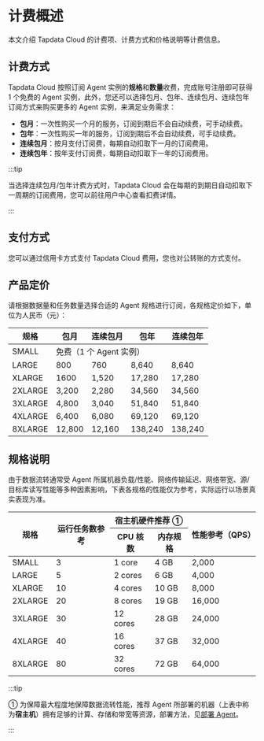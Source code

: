 # 计费概述

本文介绍 Tapdata Cloud 的计费项、计费方式和价格说明等计费信息。

## 计费方式

Tapdata Cloud 按照订阅 Agent 实例的**规格**和**数量**收费，完成账号注册即可获得 1 个免费的 Agent 实例，此外，您还可以选择包月、包年、连续包月、连续包年订阅方式来购买更多的 Agent 实例，来满足业务需求：

- **包月**：一次性购买一个月的服务，订阅到期后不会自动续费，可手动续费。
- **包年**：一次性购买一年的服务，订阅到期后不会自动续费，可手动续费。
- **连续包月**：按月支付订阅费，每期自动扣取下一月的订阅费用。
- **连续包年**：按年支付订阅费，每期自动扣取下一年的订阅费用。

:::tip

当选择连续包月/包年计费方式时，Tapdata Cloud 会在每期的到期日自动扣取下一周期的订阅费用，您可以前往用户中心查看扣费详情。

:::

## 支付方式

您可以通过信用卡方式支付 Tapdata Cloud 费用，您也对公转账的方式支付。

## 产品定价

请根据数据量和任务数量选择合适的 Agent 规格进行订阅，各规格定价如下，单位为人民币（元）：

<table>
<thead>
  <tr>
    <th>规格</th>
    <th>包月</th>
    <th>连续包月 </th>
    <th>包年 </th>
    <th>连续包年 </th>
  </tr>
</thead>
<tbody>
  <tr>
    <td>SMALL</td>
    <td colspan="4">免费（1 个 Agent 实例）</td>
  </tr>
  <tr>
    <td>LARGE </td>
    <td>800 </td>
    <td>760 </td>
    <td>8,640 </td>
    <td>8,640 </td>
  </tr>
  <tr>
    <td>XLARGE </td>
    <td>1600 </td>
    <td>1,520 </td>
    <td>17,280 </td>
    <td>17,280 </td>
  </tr>
  <tr>
    <td>2XLARGE </td>
    <td>3,200 </td>
    <td>2,280 </td>
    <td>34,560 </td>
    <td>34,560 </td>
  </tr>
  <tr>
    <td>3XLARGE </td>
    <td>4,800 </td>
    <td>3,040 </td>
    <td>51,840 </td>
    <td>51,840 </td>
  </tr>
  <tr>
    <td>4XLARGE </td>
    <td>6,400 </td>
    <td>6,080 </td>
    <td>69,120 </td>
    <td>69,120 </td>
  </tr>
  <tr>
    <td>8XLARGE </td>
    <td>12,800 </td>
    <td>12,160</td>
    <td>138,240 </td>
    <td>138,240 </td>
  </tr>
</tbody>
</table>



## 规格说明

由于数据流转通常受 Agent 所属机器负载/性能、网络传输延迟、网络带宽、源/目标库读写性能等多种因素影响，下表各规格的性能仅为参考，实际运行以场景真实表现为准。

<table>
<thead>
  <tr>
    <th rowspan="2">规格</th>
    <th rowspan="2">运行任务数参考</th>
    <th colspan="2">宿主机硬件推荐 ①</th>
    <th rowspan="2">性能参考（QPS）</th>
  </tr>
  <tr>
    <th>CPU 核数</th>
    <th>内存规格</th>
  </tr>
</thead>
<tbody>
  <tr>
    <td>SMALL</td>
    <td>3</td>
    <td>1 core</td>
    <td>4 GB</td>
    <td>2,000</td>
  </tr>
  <tr>
    <td>LARGE</td>
    <td>5</td>
    <td>2 cores</td>
    <td>6 GB</td>
    <td>4,000</td>
  </tr>
  <tr>
    <td>XLARGE</td>
    <td>10</td>
    <td>4 cores</td>
    <td>10 GB</td>
    <td>8,000</td>
  </tr>
  <tr>
    <td>2XLARGE</td>
    <td>20</td>
    <td>8 cores</td>
    <td>19 GB</td>
    <td>16,000</td>
  </tr>
  <tr>
    <td>3XLARGE</td>
    <td>30</td>
    <td>12 cores</td>
    <td>28 GB</td>
    <td>24,000</td>
  </tr>
  <tr>
    <td>4XLARGE</td>
    <td>40</td>
    <td>16 cores</td>
    <td>37 GB</td>
    <td>32,000</td>
  </tr>
  <tr>
    <td>8XLARGE</td>
    <td>80</td>
    <td>32 cores</td>
    <td>72 GB</td>
    <td>64,000</td>
  </tr>
</tbody>
</table>




:::tip

① 为保障最大程度地保障数据流转性能，推荐 Agent 所部署的机器（上表中称为**宿主机**）拥有足够的计算、存储和带宽等资源，部署方法，见[部署 Agent](../quick-start/install-agent/README.md)。

:::

